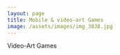 ```yaml
---
layout: page
title: Mobile & video-art Games
image: /assets/images/img_3838.jpg
---
```

Video-Art Games
